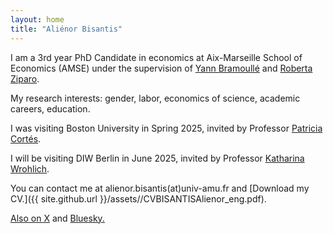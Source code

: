 ```yaml
---
layout: home
title: "Aliénor Bisantis"
---
```


I am a 3rd year PhD Candidate in economics at Aix-Marseille School of Economics (AMSE) under the supervision of [Yann Bramoullé](https://sites.google.com/site/bramoulley/)  and [Roberta Ziparo](https://sites.google.com/site/rziparo/).

My research interests: gender, labor, economics of science, academic careers, education.

I was visiting Boston University in Spring 2025, invited by Professor [Patricia Cortés](https://sites.google.com/site/pcortesbu/).

I will be visiting DIW Berlin in June 2025, invited by Professor [Katharina Wrohlich](https://scholar.google.de/citations?user=dJY35cYAAAAJ&hl=de).

You can contact me at alienor.bisantis(at)univ-amu.fr and [Download my CV.]({{ site.github.url }}/assets//CVBISANTISAlienor_eng.pdf).

[Also on X](https://twitter.com/bisalienor) and [Bluesky.](https://bsky.app/profile/bisalienor.bsky.social)

&nbsp;  



&nbsp;  


